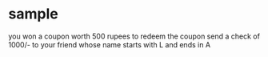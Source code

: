 # sample
you won a coupon worth 500 rupees to redeem the coupon send a check of 1000/- to your friend whose name starts with L and ends in A
